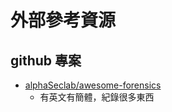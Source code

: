 # 外部參考資源

## github 專案

- [alphaSeclab/awesome-forensics](https://github.com/alphaSeclab/awesome-forensics/blob/master/Readme_en.md)
	- 有英文有簡體，紀錄很多東西